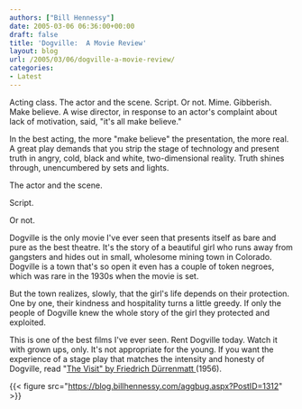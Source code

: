 ```yaml
---
authors: ["Bill Hennessy"]
date: 2005-03-06 06:36:00+00:00
draft: false
title: 'Dogville:  A Movie Review'
layout: blog
url: /2005/03/06/dogville-a-movie-review/
categories:
- Latest
---
```


Acting class. The actor and the scene. Script. Or not. Mime. Gibberish. Make believe. A wise director, in response to an actor's complaint about lack of motivation, said, "it's all make believe."




In the best acting, the more "make believe" the presentation, the more real. A great play demands that you strip the stage of technology and present truth in angry, cold, black and white, two-dimensional reality. Truth shines through, unencumbered by sets and lights.




The actor and the scene.




Script.




Or not. 




Dogville is the only movie I've ever seen that presents itself as bare and pure as the best theatre. It's the story of a beautiful girl who runs away from gangsters and hides out in small, wholesome mining town in Colorado. Dogville is a town that's so open it even has a couple of token negroes, which was rare in the 1930s when the movie is set.




But the town realizes, slowly, that the girl's life depends on their protection. One by one, their kindness and hospitality turns a little greedy. If only the people of Dogville knew the whole story of the girl they protected and exploited.




This is one of the best films I've ever seen. Rent Dogville today. Watch it with grown ups, only. It's not appropriate for the young. If you want the experience of a stage play that matches the intensity and honesty of Dogville, read "[The Visit" by Friedrich Dürrenmatt ](https://www.litencyc.com/php/sworks.php?rec=true&UID=15455)(1956).

{{< figure src="https://blog.billhennessy.com/aggbug.aspx?PostID=1312" >}}

